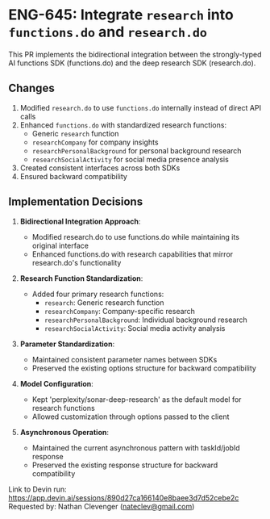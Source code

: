 # ENG-645: Integrate `research` into `functions.do` and `research.do`

This PR implements the bidirectional integration between the strongly-typed AI functions SDK (functions.do) and the deep research SDK (research.do).

## Changes

1. Modified `research.do` to use `functions.do` internally instead of direct API calls
2. Enhanced `functions.do` with standardized research functions:
   - Generic `research` function
   - `researchCompany` for company insights
   - `researchPersonalBackground` for personal background research
   - `researchSocialActivity` for social media presence analysis
3. Created consistent interfaces across both SDKs
4. Ensured backward compatibility

## Implementation Decisions

1. **Bidirectional Integration Approach**:

   - Modified research.do to use functions.do while maintaining its original interface
   - Enhanced functions.do with research capabilities that mirror research.do's functionality

2. **Research Function Standardization**:

   - Added four primary research functions:
     - `research`: Generic research function
     - `researchCompany`: Company-specific research
     - `researchPersonalBackground`: Individual background research
     - `researchSocialActivity`: Social media activity analysis

3. **Parameter Standardization**:

   - Maintained consistent parameter names between SDKs
   - Preserved the existing options structure for backward compatibility

4. **Model Configuration**:

   - Kept 'perplexity/sonar-deep-research' as the default model for research functions
   - Allowed customization through options passed to the client

5. **Asynchronous Operation**:
   - Maintained the current asynchronous pattern with taskId/jobId response
   - Preserved the existing response structure for backward compatibility

Link to Devin run: https://app.devin.ai/sessions/890d27ca166140e8baee3d7d52cebe2c
Requested by: Nathan Clevenger (nateclev@gmail.com)
